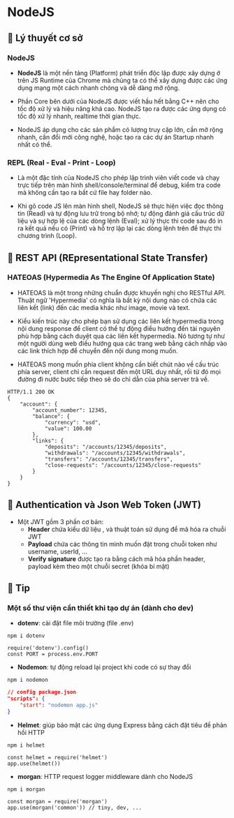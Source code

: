 # **NodeJS**

## 🔹 Lý thuyết cơ sở

### NodeJS
- **NodeJS** là một nền tảng (Platform) phát triển độc lập được xây dựng ở trên JS Runtime của Chrome mà chúng ta có thể xây dựng được các ứng dụng mạng một cách nhanh chóng và dễ dàng mở rộng.

- Phần Core bên dưới của NodeJS được viết hầu hết bằng C++ nên cho tốc độ xử lý và hiệu năng khá cao.
NodeJS tạo ra được các ứng dụng có tốc độ xử lý nhanh, realtime thời gian thực.

- NodeJS áp dụng cho các sản phẩm có lượng truy cập lớn, cần mở rộng nhanh, cần đổi mới công nghệ, hoặc tạo ra các dự án Startup nhanh nhất có thể.

### REPL (Real - Eval - Print - Loop)
- Là một đặc tính của NodeJS cho phép lập trình viên viết code  và chạy trực tiếp trên màn hình shell/console/terminal để debug, kiểm tra code mà không cần tạo ra bất cứ file hay folder nào.

- Khi gõ code JS lên màn hình shell, NodeJS sẽ thực hiện việc đọc thông tin (Read) và tự động lưu trữ trong bộ nhớ; tự động đánh giá cấu trúc dữ liệu và sự hợp lệ của các dòng lệnh (Eval); xử lý thực thi code sau đó in ra kết quả nếu có (Print) và hỗ trợ lặp lại các dòng lệnh trên để thực thi chương trình (Loop).

## 🔹 REST API (REpresentational State Transfer)

### HATEOAS (Hypermedia As The Engine Of Application State)
- HATEOAS là một trong những chuẩn được khuyến nghị cho RESTful API. Thuật ngữ 'Hypermedia' có nghĩa là bất kỳ nội dung nào có chứa các liên kết (link) đến các media khác như image, movie và text.

- Kiểu kiến trúc này cho phép bạn sử dụng các liên kết hypermedia trong nội dung response để client có thể tự động điều hướng đến tài nguyên phù hợp bằng cách duyệt qua các liên kết hypermedia. Nó tương tự như một người dùng web điều hướng qua các trang web bằng cách nhấp vào các link thích hợp để chuyển đến nội dung mong muốn.

- HATEOAS mong muốn phía client không cần biết chút nào về cấu trúc phía server, client chỉ cần request đến một URL duy nhất, rồi từ đó mọi đường đi nước bước tiếp theo sẽ do chỉ dẫn của phía server trả về.

```JS
HTTP/1.1 200 OK
{
    "account": {
        "account_number": 12345,
        "balance": {
            "currency": "usd",
            "value": 100.00
        },
        "links": {
            "deposits": "/accounts/12345/deposits",
            "withdrawals": "/accounts/12345/withdrawals",
            "transfers": "/accounts/12345/transfers",
            "close-requests": "/accounts/12345/close-requests"
        }
    }
}
```
## 🔹 Authentication và Json Web Token (JWT)

* Một JWT gồm 3 phần cơ bản:
    - **Header** chứa kiểu dữ liệu , và thuật toán sử dụng để mã hóa ra chuỗi JWT
    - **Payload** chứa các thông tin mình muốn đặt trong chuỗi token như username, userId, …
    - **Verify signature** được tạo ra bằng cách mã hóa phần header, payload kèm theo một chuỗi secret (khóa bí mật)

## 🔹 Tip

### Một số thư viện cần thiết khi tạo dự án (dành cho dev)
- **dotenv**: cài đặt file môi trường (file .env)
```
npm i dotenv
```     
```JS
require('dotenv').config()
const PORT = process.env.PORT
```
- **Nodemon**: tự động reload lại project khi code có sự thay đổi
```
npm i nodemon
```
```JSON
// config package.json
"scripts": {
    "start": "nodemon app.js"
}
```

- **Helmet**: giúp bảo mật các ứng dụng Express bằng cách đặt tiêu đề phản hồi HTTP
```
npm i helmet
```
```JS
const helmet = require('helmet')
app.use(helmet())
```

- **morgan**: HTTP request logger middleware dành cho NodeJS
```
npm i morgan
```
```JS
const morgan = require('morgan')
app.use(morgan('common')) // tiny, dev, ...
```